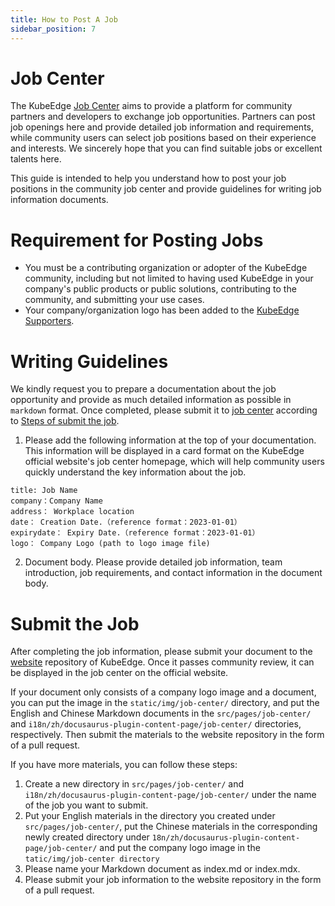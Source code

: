 ```yaml
---
title: How to Post A Job
sidebar_position: 7
---
```


# Job Center

The KubeEdge [Job Center](https://kubeedge.io/job-center/) aims to provide a platform for community partners and developers to exchange job opportunities. Partners can post job openings here and provide detailed job information and requirements, while community users can select job positions based on their experience and interests. We sincerely hope that you can find suitable jobs or excellent talents here.

This guide is intended to help you understand how to post your job positions in the community job center and provide guidelines for writing job information documents.

# Requirement for Posting Jobs

- You must be a contributing organization or adopter of the KubeEdge community, including but not limited to having used KubeEdge in your company's public products or public solutions, contributing to the community, and submitting your use cases.
- Your company/organization logo has been added to the [KubeEdge Supporters](https://kubeedge.io/#supporters).

# Writing Guidelines

We kindly request you to prepare a documentation about the job opportunity and provide as much detailed information as possible in `markdown` format. Once completed, please submit it to [job center](https://github.com/kubeedge/website/tree/master/src/pages/job-center) according to [Steps of submit the job](#submit-the-job).

1. Please add the following information at the top of your documentation. This information will be displayed in a card format on the KubeEdge official website's job center homepage, which will help community users quickly understand the key information about the job.
```
title: Job Name
company：Company Name
address： Workplace location
date： Creation Date.（reference format：2023-01-01）
expirydate： Expiry Date.（reference format：2023-01-01）
logo： Company Logo (path to logo image file)
```

2. Document body. Please provide detailed job information, team introduction, job requirements, and contact information in the document body.

# Submit the Job

After completing the job information, please submit your document to the [website](https://github.com/kubeedge/website) repository of KubeEdge. Once it passes community review, it can be displayed in the job center on the official website.

If your document only consists of a company logo image and a document, you can put the image in the `static/img/job-center/` directory, and put the English and Chinese Markdown documents in the `src/pages/job-center/` and `i18n/zh/docusaurus-plugin-content-page/job-center/` directories, respectively. Then submit the materials to the website repository in the form of a pull request.

If you have more materials, you can follow these steps:
1. Create a new directory in `src/pages/job-center/` and `i18n/zh/docusaurus-plugin-content-page/job-center/` under the name of the job you want to submit.
2. Put your English materials in the directory you created under `src/pages/job-center/`, put the Chinese materials in the corresponding newly created directory under `18n/zh/docusaurus-plugin-content-page/job-center/` and put the company logo image in the `tatic/img/job-center directory`
3. Please name your Markdown document as index.md or index.mdx.
4. Please submit your job information to the website repository in the form of a pull request.